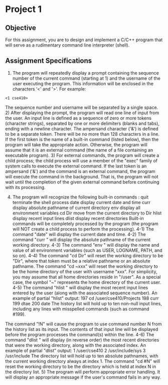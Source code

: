 # Project 1

## Objective 

For this assignment, you are to design and implement a C/C++ program that will serve as a rudimentary command line interpreter (shell).

## Assignment Specifications
1) The program will repeatedly display a prompt containing the sequence number of the current command (starting at 1) and the username of the user executing the program. This information will be enclosed in the characters ‘<' and '>'. For example:
```
<1 cse410>
```
The sequence number and username will be separated by a single space.
2) After displaying the prompt, the program will read one line of input from the user. An input line is defined as a sequence of zero or more tokens (character strings), separated by one or more delimiters (blanks and tabs), ending with a newline character. The ampersand character ('&') is defined to be a separate token. There will be no more than 128 characters in a line.
If the first token is the name of a built-in command (listed below), then the program will take the appropriate action. Otherwise, the program will assume that it is an external command (the name of a file containing an executable program).
3) For external commands, the program will create a child process; the child process will use a member of the "exec" family of system calls to execute the external command.
If the last token is an ampersand ('&') and the command is an external command, the program will execute the command in the background. That is, the program will not wait until the completion of the given external command before continuing with its processing.
 
4) The program will recognize the following built-in commands :
quit terminate the shell process date display current date and time
curr display absolute pathname of current directory
env display all environment variables
cd Dir move from the current directory to Dir hlist display recent input lines
dlist display recent directories
Built-in commands will be completely processed by the program (the program will NOT create a child process to perform the processing).
4-1) The command "date" will display the current date and time.
4-2) The command "curr " will display the absolute pathname of the current working
directory.
4-3) The command "env " will display the name and value of all environment variables (such as USER, LOGNAME, PATH, and so on).
4-4) The command "cd Dir" will reset the working directory to be "Dir", where that token must be a relative pathname or an absolute pathname.
The command "cd ~xxx" will reset the working directory to be the home directory of the user with username "xxx". For simplicity, you may assume that all home directories reside in "/user". As a special case, the symbol "~" represents the home directory of the current user.
4-5) The command "hlist " will display the most recent input lines entered by the user (along with the associated sequence number). An example of partial "hlist" output: 197 cd /user/cse410/Projects
198 curr 199 dtae 200 date
The history list will hold up to ten non-null input lines, including any lines with misspelled commands (such as command #199).
   
The command "!N" will cause the program to use command number N from the history list as its input. The contents of that input line will be displayed before the program processes the command(s) within the line.
4-6) The command "dlist " will display (in reverse order) the most recent directories that were the working directory, along with the associated index. An example of partial "dlist" output:
1 /user/cse410
2 /usr/include/sys 3 /usr/include
The directory list will hold up to ten absolute pathnames, with the current working directory always at index 1.
The command "cd #N" will reset the working directory to be the directory which is held at index N in the directory list.
5) The program will perform appropriate error handling. It will display an appropriate message if the user's command fails in any way.
